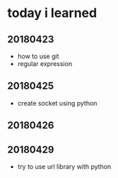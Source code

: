 # today i learned

## 20180423

* how to use git
* regular expression

## 20180425

* create socket using python

## 20180426


## 20180429

* try to use url library with python
